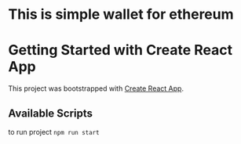 # This is simple wallet for ethereum

# Getting Started with Create React App

This project was bootstrapped with [Create React App](https://github.com/facebook/create-react-app).

## Available Scripts

to run project `npm run start`

